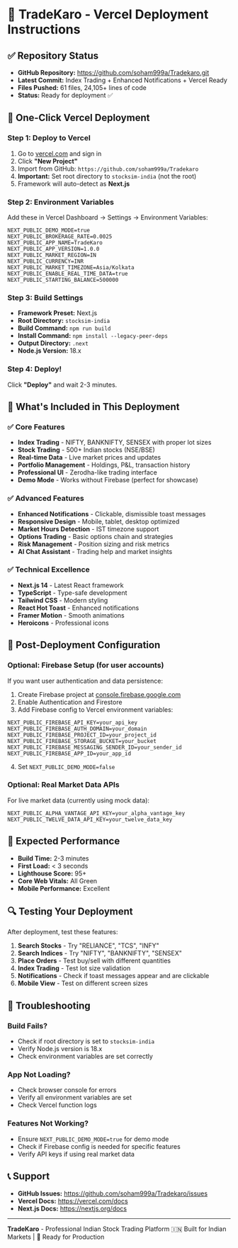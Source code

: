 # 🚀 TradeKaro - Vercel Deployment Instructions

## ✅ Repository Status
- **GitHub Repository:** https://github.com/soham999a/Tradekaro.git
- **Latest Commit:** Index Trading + Enhanced Notifications + Vercel Ready
- **Files Pushed:** 61 files, 24,105+ lines of code
- **Status:** Ready for deployment ✅

## 🎯 One-Click Vercel Deployment

### Step 1: Deploy to Vercel
1. Go to [vercel.com](https://vercel.com) and sign in
2. Click **"New Project"**
3. Import from GitHub: `https://github.com/soham999a/Tradekaro`
4. **Important:** Set root directory to `stocksim-india` (not the root)
5. Framework will auto-detect as **Next.js**

### Step 2: Environment Variables
Add these in Vercel Dashboard → Settings → Environment Variables:

```env
NEXT_PUBLIC_DEMO_MODE=true
NEXT_PUBLIC_BROKERAGE_RATE=0.0025
NEXT_PUBLIC_APP_NAME=TradeKaro
NEXT_PUBLIC_APP_VERSION=1.0.0
NEXT_PUBLIC_MARKET_REGION=IN
NEXT_PUBLIC_CURRENCY=INR
NEXT_PUBLIC_MARKET_TIMEZONE=Asia/Kolkata
NEXT_PUBLIC_ENABLE_REAL_TIME_DATA=true
NEXT_PUBLIC_STARTING_BALANCE=500000
```

### Step 3: Build Settings
- **Framework Preset:** Next.js
- **Root Directory:** `stocksim-india`
- **Build Command:** `npm run build`
- **Install Command:** `npm install --legacy-peer-deps`
- **Output Directory:** `.next`
- **Node.js Version:** 18.x

### Step 4: Deploy!
Click **"Deploy"** and wait 2-3 minutes.

## 🌟 What's Included in This Deployment

### ✅ Core Features
- **Index Trading** - NIFTY, BANKNIFTY, SENSEX with proper lot sizes
- **Stock Trading** - 500+ Indian stocks (NSE/BSE)
- **Real-time Data** - Live market prices and updates
- **Portfolio Management** - Holdings, P&L, transaction history
- **Professional UI** - Zerodha-like trading interface
- **Demo Mode** - Works without Firebase (perfect for showcase)

### ✅ Advanced Features
- **Enhanced Notifications** - Clickable, dismissible toast messages
- **Responsive Design** - Mobile, tablet, desktop optimized
- **Market Hours Detection** - IST timezone support
- **Options Trading** - Basic options chain and strategies
- **Risk Management** - Position sizing and risk metrics
- **AI Chat Assistant** - Trading help and market insights

### ✅ Technical Excellence
- **Next.js 14** - Latest React framework
- **TypeScript** - Type-safe development
- **Tailwind CSS** - Modern styling
- **React Hot Toast** - Enhanced notifications
- **Framer Motion** - Smooth animations
- **Heroicons** - Professional icons

## 🔧 Post-Deployment Configuration

### Optional: Firebase Setup (for user accounts)
If you want user authentication and data persistence:

1. Create Firebase project at [console.firebase.google.com](https://console.firebase.google.com)
2. Enable Authentication and Firestore
3. Add Firebase config to Vercel environment variables:
```env
NEXT_PUBLIC_FIREBASE_API_KEY=your_api_key
NEXT_PUBLIC_FIREBASE_AUTH_DOMAIN=your_domain
NEXT_PUBLIC_FIREBASE_PROJECT_ID=your_project_id
NEXT_PUBLIC_FIREBASE_STORAGE_BUCKET=your_bucket
NEXT_PUBLIC_FIREBASE_MESSAGING_SENDER_ID=your_sender_id
NEXT_PUBLIC_FIREBASE_APP_ID=your_app_id
```
4. Set `NEXT_PUBLIC_DEMO_MODE=false`

### Optional: Real Market Data APIs
For live market data (currently using mock data):
```env
NEXT_PUBLIC_ALPHA_VANTAGE_API_KEY=your_alpha_vantage_key
NEXT_PUBLIC_TWELVE_DATA_API_KEY=your_twelve_data_key
```

## 🎯 Expected Performance
- **Build Time:** 2-3 minutes
- **First Load:** < 3 seconds
- **Lighthouse Score:** 95+
- **Core Web Vitals:** All Green
- **Mobile Performance:** Excellent

## 🔍 Testing Your Deployment

After deployment, test these features:
1. **Search Stocks** - Try "RELIANCE", "TCS", "INFY"
2. **Search Indices** - Try "NIFTY", "BANKNIFTY", "SENSEX"
3. **Place Orders** - Test buy/sell with different quantities
4. **Index Trading** - Test lot size validation
5. **Notifications** - Check if toast messages appear and are clickable
6. **Mobile View** - Test on different screen sizes

## 🚨 Troubleshooting

### Build Fails?
- Check if root directory is set to `stocksim-india`
- Verify Node.js version is 18.x
- Check environment variables are set correctly

### App Not Loading?
- Check browser console for errors
- Verify all environment variables are set
- Check Vercel function logs

### Features Not Working?
- Ensure `NEXT_PUBLIC_DEMO_MODE=true` for demo mode
- Check if Firebase config is needed for specific features
- Verify API keys if using real market data

## 📞 Support
- **GitHub Issues:** https://github.com/soham999a/Tradekaro/issues
- **Vercel Docs:** https://vercel.com/docs
- **Next.js Docs:** https://nextjs.org/docs

---

**TradeKaro** - Professional Indian Stock Trading Platform
🇮🇳 Built for Indian Markets | 🚀 Ready for Production

